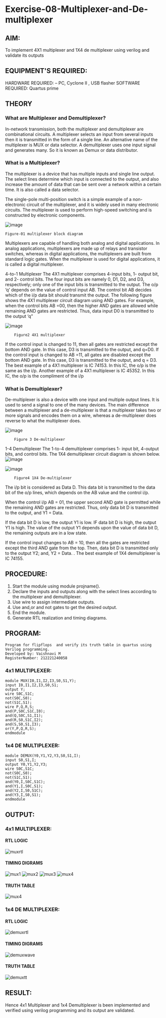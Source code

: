 # Exercise-08-Multiplexer-and-De-multiplexer
## AIM: 
To implement 4X1 multiplexer and 1X4 de multiplexer using verilog and validate its outputs

## EQUIPMENT'S REQUIRED:
HARDWARE REQUIRED:  – PC, Cyclone II , USB flasher
SOFTWARE REQUIRED:   Quartus prime

## THEORY 

### What are Multiplexer and Demultiplexer?
In-network transmission, both the multiplexer and demultiplexer are combinational circuits. A multiplexer selects an input from several inputs then it is transmitted in the form of a single line. An alternative name of the multiplexer is MUX or data selector. A demultiplexer uses one input signal and generates many. So it is known as Demux or data distributor.

### What is a Multiplexer?
The multiplexer is a device that has multiple inputs and single line output. The select lines determine which input is connected to the output, and also increase the amount of data that can be sent over a network within a certain time. It is also called a data selector.

The single-pole multi-position switch is a simple example of a non-electronic circuit of the multiplexer, and it is widely used in many electronic circuits. The multiplexer is used to perform high-speed switching and is constructed by electronic components.

![image](https://user-images.githubusercontent.com/36288975/170912485-73c395c7-23c0-4e78-a53d-a2f0d07d9662.png)
          
    Figure-01 multiplexer block diagram 

Multiplexers are capable of handling both analog and digital applications. In analog applications, multiplexers are made up of relays and transistor switches, whereas in digital applications, the multiplexers are built from standard logic gates. When the multiplexer is used for digital applications, it is called a digital multiplexer.

4-to-1 Multiplexer
The 4X1 multiplexer comprises 4-input bits, 1- output bit, and 2- control bits. The four input bits are namely 0, D1, D2, and D3, respectively; only one of the input bits is transmitted to the output. The o/p ‘q’ depends on the value of control input AB. The control bit AB decides which of the i/p data bit should transmit the output. The following figure shows the 4X1 multiplexer circuit diagram using AND gates. For example, when the control bits AB =00, then the higher AND gates are allowed while remaining AND gates are restricted. Thus, data input D0 is transmitted to the output ‘q”

![image](https://user-images.githubusercontent.com/36288975/170912568-3598c60a-5035-41f3-b0c4-ccedba13aca5.png)


        Figure2 4X1 multiplexer 

If the control input is changed to 11, then all gates are restricted except the bottom AND gate. In this case, D3 is transmitted to the output, and q=D0. If the control input is changed to AB =11, all gates are disabled except the bottom AND gate. In this case, D3 is transmitted to the output, and q = D3. The best example of a 4X1 multiplexer is IC 74153. In this IC, the o/p is the same as the i/p. Another example of a 4X1 multiplexer is IC 45352. In this IC, the o/p is the compliment of the i/p


### What is Demultiplexer?
De-multiplexer is also a device with one input and multiple output lines. It is used to send a signal to one of the many devices. The main difference between a multiplexer and a de-multiplexer is that a multiplexer takes two or more signals and encodes them on a wire, whereas a de-multiplexer does reverse to what the multiplexer does.

![image](https://user-images.githubusercontent.com/36288975/170912606-a30e4b74-1726-4430-b245-2c3c3d9c232d.png)

        Figure 3 De-multiplexer

1-4 Demultiplexer
The 1-to-4 demultiplexer comprises 1- input bit, 4-output bits, and control bits. The 1X4 demultiplexer circuit diagram is shown below.![image](https://user-images.githubusercontent.com/36288975/170912683-00fb746a-1d45-4023-91d1-3a70b841073c.png)

![image](https://user-images.githubusercontent.com/36288975/170912741-7cbd52af-7e0d-4be3-b5c6-6fb9c4eca7c9.png)

        Figure4 1X4 De-multiplexer 

The i/p bit is considered as Data D. This data bit is transmitted to the data bit of the o/p lines, which depends on the AB value and the control i/p.

When the control i/p AB = 01, the upper second AND gate is permitted while the remaining AND gates are restricted. Thus, only data bit D is transmitted to the output, and Y1 = Data.

If the data bit D is low, the output Y1 is low. IF data bit D is high, the output Y1 is high. The value of the output Y1 depends upon the value of data bit D, the remaining outputs are in a low state.

If the control input changes to AB = 10, then all the gates are restricted except the third AND gate from the top. Then, data bit D is transmitted only to the output Y2; and, Y2 = Data. . The best example of 1X4 demultiplexer is IC 74155.

 
 
## PROCEDURE:
1. Start the module using module projname().
2. Declare the inputs and outputs along with the select lines according to the multiplexer and demultiplexer.
3. Use wire to assign intermediate outputs.
4. Use and,or and not gates to get the desired output.
5. End the module.
6. Generate RTL realization and timing diagrams.



## PROGRAM:
```
Program for flipflops  and verify its truth table in quartus using Verilog programming.
Developed by: Vaishnavi M
RegisterNumber: 212221240058
```
### 4x1 MULTIPLEXER:
```
module MUX(I0,I1,I2,I3,S0,S1,Y);
input I0,I1,I2,I3,S0,S1;
output Y;
wire S0C,S1C;
not(S0C,S0);
not(S1C,S1);
wire P,Q,R,S;
and(P,S0C,S1C,I0);
and(Q,S0C,S1,I1);
and(R,S0,S1C,I2);
and(S,S0,S1,I3);
or(Y,P,Q,R,S);
endmodule
```

### 1x4 DE MULTIPLEXER:
```
module DEMUX(Y0,Y1,Y2,Y3,S0,S1,I);
input S0,S1,I;
output Y0,Y1,Y2,Y3;
wire S0C,S1C;
not(S0C,S0);
not(S1C,S1);
and(Y0,I,S0C,S1C);
and(Y1,I,S0C,S1);
and(Y2,I,S0,S1C);
and(Y3,I,S0,S1);
endmodule
```

## OUTPUT:
### 4x1 MULTIPLEXER:
#### RTL LOGIC  
![muxrtl](https://user-images.githubusercontent.com/94169913/170923357-5a0f7db3-3f45-4cc6-873e-2ba90d199dc8.png)


#### TIMING DIGRAMS  
![mux1](https://user-images.githubusercontent.com/94169913/170923377-b915520a-223c-446b-ba92-53e4c6d2a5d1.png)
![mux2](https://user-images.githubusercontent.com/94169913/170923394-73b470c7-f18d-4d47-ae5d-2c9d1e794f84.png)
![mux3](https://user-images.githubusercontent.com/94169913/170923452-d1bb42d5-f55e-4ccf-87a5-06ee6c14d9fa.png)
![mux4](https://user-images.githubusercontent.com/94169913/170923465-6ef58350-024b-4624-aa18-c2ea510fa033.png)




#### TRUTH TABLE 
![mux4](https://user-images.githubusercontent.com/94169913/170923485-a6cd29af-e66d-4c94-9a94-7676aee9c448.png)

### 1x4 DE MULTIPLEXER:
#### RTL LOGIC  
![demuxrtl](https://user-images.githubusercontent.com/94169913/170923505-ca3061af-6846-4d9f-a502-a7644db4934b.png)


#### TIMING DIGRAMS  
![demuxwave](https://user-images.githubusercontent.com/94169913/170923880-e840e6a8-5244-4db3-8722-30eae5c31f16.png)




#### TRUTH TABLE 
![demuxtt](https://user-images.githubusercontent.com/94169913/170923922-09b9a88e-a0c2-4b1d-9ef6-58e8ae44c1d1.png)



## RESULT:
Hence 4x1 Multiplexer and 1x4 Demultiplexer is been implemented and verified using verilog programming and its output are validated.
